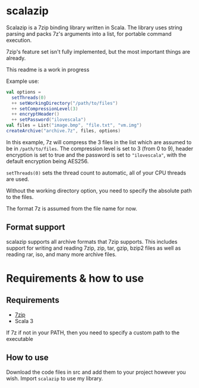 # scalazip
Scalazip is a 7zip binding library written in Scala. The library uses string parsing and packs 7z's arguments into a list, for portable command execution.

7zip's feature set isn't fully implemented, but the most important things are already.

This readme is a work in progress

Example use:

```scala
val options =
  setThreads(0)
  ++ setWorkingDirectory("/path/to/files")
  ++ setCompressionLevel(3)
  ++ encryptHeader()
  ++ setPassword("ilovescala")
val files = List("image.bmp", "file.txt", "vm.img")
createArchive("archive.7z", files, options)
```

In this example, 7z will compress the 3 files in the list which are assumed to be in ```/path/to/files```. The compression level is set to 3 (from 0 to 9), header encryption is set to true and the password is set to ```"ilovescala"```, with the default encryption being AES256.

```setThreads(0)``` sets the thread count to automatic, all of your CPU threads are used.

Without the working directory option, you need to specify the absolute path to the files.

The format 7z is assumed from the file name for now.

## Format support

scalazip supports all archive formats that 7zip supports. This includes support for writing and reading 7zip, zip, tar, gzip, bzip2 files as well as reading rar, iso, and many more archive files.

# Requirements & how to use

## Requirements

* [7zip](https://www.7-zip.org/)
* Scala 3

If 7z if not in your PATH, then you need to specify a custom path to the executable

## How to use

Download the code files in src and add them to your project however you wish. Import ```scalazip``` to use my library.
